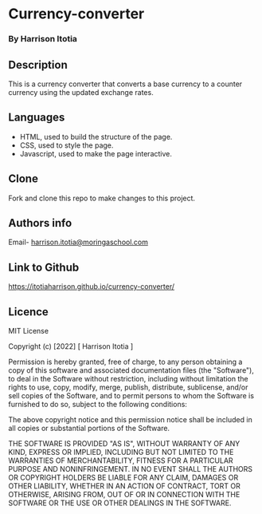 # Currency-converter
### By Harrison Itotia

## Description
This is a currency converter that converts a base currency to a counter currency using the updated exchange rates.

## Languages
- HTML, used to build the structure of the page.
- CSS, used to style the page.
- Javascript, used to make the page interactive.

## Clone
Fork and clone this repo to make changes to this project.

## Authors info
Email- harrison.itotia@moringaschool.com

## Link to Github
https://itotiaharrison.github.io/currency-converter/

## Licence
MIT License

Copyright (c) [2022] [ Harrison Itotia ]

Permission is hereby granted, free of charge, to any person obtaining a copy of this software and associated documentation files (the "Software"), to deal in the Software without restriction, including without limitation the rights to use, copy, modify, merge, publish, distribute, sublicense, and/or sell copies of the Software, and to permit persons to whom the Software is furnished to do so, subject to the following conditions:

The above copyright notice and this permission notice shall be included in all copies or substantial portions of the Software.

THE SOFTWARE IS PROVIDED "AS IS", WITHOUT WARRANTY OF ANY KIND, EXPRESS OR IMPLIED, INCLUDING BUT NOT LIMITED TO THE WARRANTIES OF MERCHANTABILITY, FITNESS FOR A PARTICULAR PURPOSE AND NONINFRINGEMENT. IN NO EVENT SHALL THE AUTHORS OR COPYRIGHT HOLDERS BE LIABLE FOR ANY CLAIM, DAMAGES OR OTHER LIABILITY, WHETHER IN AN ACTION OF CONTRACT, TORT OR OTHERWISE, ARISING FROM, OUT OF OR IN CONNECTION WITH THE SOFTWARE OR THE USE OR OTHER DEALINGS IN THE SOFTWARE.
